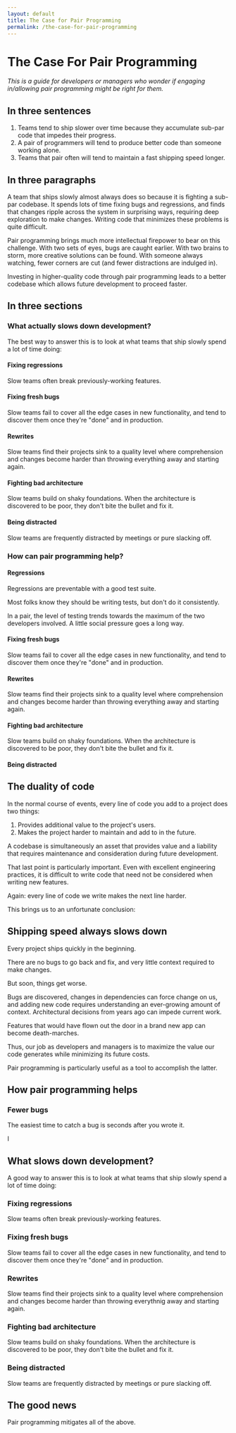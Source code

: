 ```yaml
---
layout: default
title: The Case for Pair Programming
permalink: /the-case-for-pair-programming
---
```


# The Case For Pair Programming

<div class="border-t-4 border-indigo-dark w-24 mt-4 mb-8"></div>

_This is a guide for developers or managers who wonder if engaging in/allowing
pair programming might be right for them._

## In three sentences

1. Teams tend to ship slower over time because they accumulate sub-par code that impedes their progress.
1. A pair of programmers will tend to produce better code than someone working alone.
1. Teams that pair often will tend to maintain a fast shipping speed longer.


## In three paragraphs

A team that ships slowly almost always does so because it is fighting a sub-par codebase. It spends lots of time fixing bugs and regressions, and finds that changes ripple across the system in surprising ways, requiring deep exploration to make changes. Writing code that minimizes these problems is quite difficult.

Pair programming brings much more intellectual firepower to bear on this challenge. With two sets of eyes, bugs are caught earlier. With two brains to storm, more creative solutions can be found. With someone always watching, fewer corners are cut (and fewer distractions are indulged in).

Investing in higher-quality code through pair programming leads to a better codebase which allows future development to proceed faster.


## In three sections

### What actually slows down development?

The best way to answer this is to look at what teams that ship slowly spend a lot of time doing:

#### Fixing regressions

Slow teams often break previously-working features.

#### Fixing fresh bugs

Slow teams fail to cover all the edge cases in new functionality, and tend to discover them once they're "done" and in production.

#### Rewrites

Slow teams find their projects sink to a quality level where comprehension and changes become harder than throwing everything away and starting again.

#### Fighting bad architecture

Slow teams build on shaky foundations. When the architecture is discovered to be poor, they don't bite the bullet and fix it.

#### Being distracted

Slow teams are frequently distracted by meetings or pure slacking off.


### How can pair programming help?

#### Regressions

Regressions are preventable with a good test suite.

Most folks know they should be writing tests, but don't do it consistently.

In a pair, the level of testing trends towards the maximum of the two developers involved. A little social pressure goes a long way.

#### Fixing fresh bugs

Slow teams fail to cover all the edge cases in new functionality, and tend to discover them once they're "done" and in production.

#### Rewrites

Slow teams find their projects sink to a quality level where comprehension and changes become harder than throwing everything away and starting again.

#### Fighting bad architecture

Slow teams build on shaky foundations. When the architecture is discovered to be poor, they don't bite the bullet and fix it.

#### Being distracted



## The duality of code

In the normal course of events, every line of code you add to a project does two things:

1. Provides additional value to the project's users.
2. Makes the project harder to maintain and add to in the future.

A codebase is simultaneously an asset that provides value and a liability that requires maintenance and consideration during future development.

That last point is particularly important. Even with excellent engineering practices, it is difficult to write code that need not be considered when writing new features. 

Again: every line of code we write makes the next line harder. 

This brings us to an unfortunate conclusion:


## Shipping speed always slows down

Every project ships quickly in the beginning. 

There are no bugs to go back and fix, and very little context required to make changes.

But soon, things get worse. 

Bugs are discovered, changes in dependencies can force change on us, and adding new code requires understanding an ever-growing amount of context. Architectural decisions from years ago can impede current work.

Features that would have flown out the door in a brand new app can become death-marches.

Thus, our job as developers and managers is to maximize the value our code generates while minimizing its future costs.

Pair programming is particularly useful as a tool to accomplish the latter.


## How pair programming helps

### Fewer bugs

The easiest time to catch a bug is seconds after you wrote it.

I




## What slows down development?

A good way to answer this is to look at what teams that ship slowly spend a lot of time doing:

### Fixing regressions

Slow teams often break previously-working features.

### Fixing fresh bugs

Slow teams fail to cover all the edge cases in new functionality, and tend to discover them once they're "done" and in production.

### Rewrites

Slow teams find their projects sink to a quality level where comprehension and changes become harder than throwing everythnig away and starting again.

### Fighting bad architecture

Slow teams build on shaky foundations. When the architecture is discovered to be poor, they don't bite the bullet and fix it.

### Being distracted

Slow teams are frequently distracted by meetings or pure slacking off.


## The good news

Pair programming mitigates all of the above.



